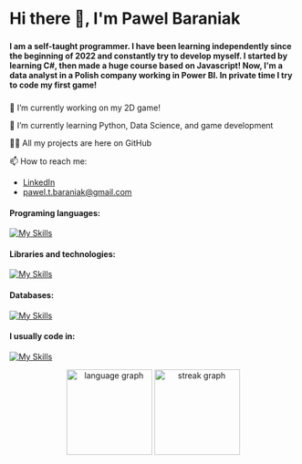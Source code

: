 <h1>Hi there 👋, I'm Pawel Baraniak</h1>

###

<strong>I am a self-taught programmer. I have been learning independently since the beginning of 2022 and constantly try to develop myself. I started by learning C#, then made a huge course based on Javascript! 
Now, I'm a data analyst in a Polish company working in Power BI. In private time I try to code my first game!</strong>

###



🔭 I’m currently working on my 2D game!

🌱 I’m currently learning Python, Data Science, and game development

👨‍💼 All my projects are here on GitHub



📫 How to reach me:
<ul>
<li><a href="https://www.linkedin.com/in/pawel-baraniak/">LinkedIn</a></li>
<li><a href="mailto:pawel.t.baraniak@gmail.com">pawel.t.baraniak@gmail.com</a></li>
</ul>


#### Programing languages:

[![My Skills](https://skillicons.dev/icons?i=py,js,ts,godot,cs)](https://skillicons.dev)


#### Libraries and technologies:

[![My Skills](https://skillicons.dev/icons?i=azure,bootstrap,nodejs,css,express,git,html,jest,react&perline=4)](https://skillicons.dev)

#### Databases:
[![My Skills](https://skillicons.dev/icons?i=mongodb,mysql)](https://skillicons.dev)

#### I usually code in:
[![My Skills](https://skillicons.dev/icons?i=vscode,webstorm)](https://skillicons.dev)


<div align="center">
  <img src="https://github-readme-stats.vercel.app/api/top-langs/?username=alendart&locale=en&layout=compact&&theme=dark" height="150" alt="language graph"/>
  <img src="https://streak-stats.demolab.com?user=alendart&locale=en&mode=daily&theme=dark&hide_border=false&border_radius=5&order=3" height="150" alt="streak graph"  />
</div>


<!--
**Alendart/Alendart** is a ✨ _special_ ✨ repository because its `README.md` (this file) appears on your GitHub profile.

Here are some ideas to get you started:

- 🔭 I’m currently working on ...
- 🌱 I’m currently learning ...
- 👯 I’m looking to collaborate on ...
- 🤔 I’m looking for help with ...
- 💬 Ask me about ...
- 📫 How to reach me: ...
- 😄 Pronouns: ...
- ⚡ Fun fact: ...
-->
